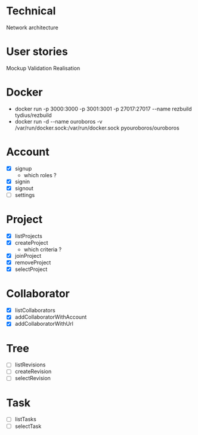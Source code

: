 
# Technical

Network architecture


# User stories
Mockup
Validation
Realisation

# Docker
- docker run -p 3000:3000 -p 3001:3001 -p 27017:27017 --name rezbuild tydius/rezbuild
- docker run -d --name ouroboros -v /var/run/docker.sock:/var/run/docker.sock pyouroboros/ouroboros

# Account
- [x] signup
    - which roles ?
- [x] signin
- [x] signout
- [ ] settings

# Project
- [x] listProjects
- [x] createProject
    - which criteria ?
- [x] joinProject
- [x] removeProject
- [x] selectProject

# Collaborator
- [X] listCollaborators
- [X] addCollaboratorWithAccount
- [X] addCollaboratorWithUrl

# Tree
- [ ] listRevisions
- [ ] createRevision
- [ ] selectRevision

# Task
- [ ] listTasks
- [ ] selectTask